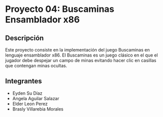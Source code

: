 # Proyecto 04: Buscaminas Ensamblador x86

## Descripción
Este proyecto consiste en la implementación del juego Buscaminas en lenguaje ensamblador x86. El Buscaminas es un juego clásico en el que el jugador debe despejar un campo de minas evitando hacer clic en casillas que contengan minas ocultas.

## Integrantes

- Eyden Su Díaz
- Angela Aguilar Salazar
- Elder Leon Perez
- Brasly Villarebia Morales
